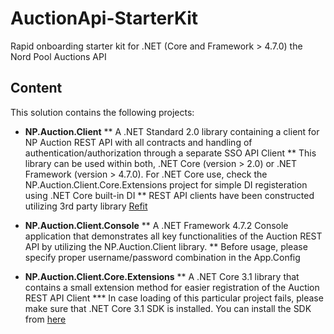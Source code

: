 # AuctionApi-StarterKit
Rapid onboarding starter kit for .NET (Core and Framework > 4.7.0) the Nord Pool Auctions API

## Content
This solution contains the following projects:

* **NP.Auction.Client**
** A .NET Standard 2.0 library containing a client for NP Auction REST API with all contracts and handling of authentication/authorization through a separate SSO API Client
** This library can be used within both, .NET Core (version > 2.0) or .NET Framework (version > 4.7.0). For .NET Core use, check the NP.Auction.Client.Core.Extensions project for simple DI registeration using .NET Core built-in DI
** REST API clients have been constructed utilizing 3rd party library [Refit](https://github.com/reactiveui/refit)

* **NP.Auction.Client.Console**
** A .NET Framework 4.7.2 Console application that demonstrates all key functionalities of the Auction REST API by utilizing the NP.Auction.Client library.
** Before usage, please specify proper username/password combination in the App.Config

* **NP.Auction.Client.Core.Extensions**
** A .NET Core 3.1 library that contains a small extension method for easier registration of the Auction REST API Client
*** In case loading of this particular project fails, please make sure that .NET Core 3.1 SDK is installed. You can install the SDK from [here](https://dotnet.microsoft.com/download/dotnet-core/3.1)



